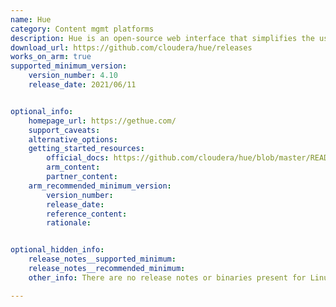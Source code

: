 ```yaml
---
name: Hue
category: Content mgmt platforms
description: Hue is an open-source web interface that simplifies the use of Apache Hadoop and other big data platforms. 
download_url: https://github.com/cloudera/hue/releases
works_on_arm: true
supported_minimum_version: 
    version_number: 4.10
    release_date: 2021/06/11


optional_info:
    homepage_url: https://gethue.com/
    support_caveats:
    alternative_options: 
    getting_started_resources:
        official_docs: https://github.com/cloudera/hue/blob/master/README.md
        arm_content:
        partner_content:
    arm_recommended_minimum_version:
        version_number:
        release_date:
        reference_content:
        rationale:


optional_hidden_info:
    release_notes__supported_minimum: 
    release_notes__recommended_minimum: 
    other_info: There are no release notes or binaries present for Linux/ARM64. Hue version 4.10 is installed and tested on the Neoverse N1, using steps mentioned in the [README.md](https://github.com/cloudera/hue/blob/master/README.md). [This PR](https://github.com/cloudera/hue/pull/2531) confirms the support for Linux/ARM64.

---
```

